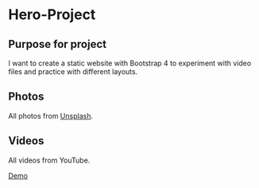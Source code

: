# Hero-Project

## Purpose for project

I want to create a static website with Bootstrap 4 to experiment with video files and practice with different layouts.

## Photos

All photos from [Unsplash](https://unsplash.com).

## Videos

All videos from YouTube.

[Demo](https://vronney.github.io/hero-project/)